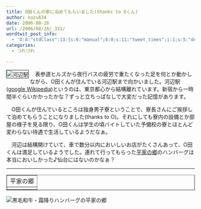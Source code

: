```yaml
---
title: O田くんの家に泊めてもらいました(thanks to Oくん)
author: kazu634
date: 2006-08-26
url: /2006/08/26/_331/
wordtwit_post_info:
  - 'O:8:"stdClass":13:{s:6:"manual";b:0;s:11:"tweet_times";i:1;s:5:"delay";i:0;s:7:"enabled";i:1;s:10:"separation";s:2:"60";s:7:"version";s:3:"3.7";s:14:"tweet_template";b:0;s:6:"status";i:2;s:6:"result";a:0:{}s:13:"tweet_counter";i:2;s:13:"tweet_log_ids";a:1:{i:0;i:2521;}s:9:"hash_tags";a:0:{}s:8:"accounts";a:1:{i:0;s:7:"kazu634";}}'
categories:
  - つれづれ

---
```

<div class="section">
<p>
<a href="http://chizumado.jp/view?position_id=381529" onclick="__gaTracker('send', 'event', 'outbound-article', 'http://chizumado.jp/view?position_id=381529', '');" target="_blank"><img alt="河辺駅" align="left" src="http://chizumado.jp/RasterMap?position_id=381529" border="1" /></a>
</p></p> 
  
<p>
    　表参道ヒルズから夜行バスの疲労で重たくなった足を何とか動かしながら、O田くんが住んでいる河辺駅まで向かいました。河辺駅(<a href="http://www.google.com/search?hl=ja&lr=lang_ja&ie=UTF-8&oe=UTF-8&q=%E6%B2%B3%E8%BE%BA%E9%A7%85&num=50" onclick="__gaTracker('send', 'event', 'outbound-article', 'http://www.google.com/search?hl=ja&lr=lang_ja&ie=UTF-8&oe=UTF-8&q=%E6%B2%B3%E8%BE%BA%E9%A7%85&num=50', 'google');" target="blank">google</a>,<a href="http://ja.wikipedia.org/wiki/%E6%B2%B3%E8%BE%BA%E9%A7%85" onclick="__gaTracker('send', 'event', 'outbound-article', 'http://ja.wikipedia.org/wiki/%E6%B2%B3%E8%BE%BA%E9%A7%85', 'Wikipedia');" target="blank">Wikipedia</a>)というのは、東京都心から結構離れています。新宿から一時間半ぐらいかかったかな？ずっと立ちっぱなしで大変だった記憶があります。
</p></p> 
  
<p>
    　O田くんが住んでいるところは独身男子寮ということで、寮長さんにご挨拶して泊めてもらうことになりました(thanks to O)。それにしても寮内の設備とか部屋の様子を見る限り、O田くんは学生の頃バイトしていた予備校の寮とほとんど変わらない待遇で生活しているようだなぁ。
</p></p> 
  
<p>
    　河辺は結構開けていて、車で数分以内においしいお店がたくさんあって、O田くんは満足しているようでした。連れて行ってもらった<a href="http://www.heikenosato.jp/" onclick="__gaTracker('send', 'event', 'outbound-article', 'http://www.heikenosato.jp/', '平家の郷');" target="blank">平家の郷</a>のハンバーグは本当においしかった♪仙台にはないのかなぁ？
</p>
  
<hr />
  
<p>
<center>
</center>
</p>
  
<table cellspacing="0" cellpadding="2" border="1">
<tr valign="top">
<td>
        平家の郷
</td>
</tr>
    
<tr valign="top">
<td>
</td>
</tr>
</table>
  
<p>
<a href="http://www.heikenosato.jp/" onclick="__gaTracker('send', 'event', 'outbound-article', 'http://www.heikenosato.jp/', '');" target="_blank"></a>
</p>
  
<p>
<img alt="黒毛和牛・霜降りハンバーグの平家の郷" src="http://img.simpleapi.net/small/http://www.heikenosato.jp/" border="0" />
</p></p> </p>
</div>